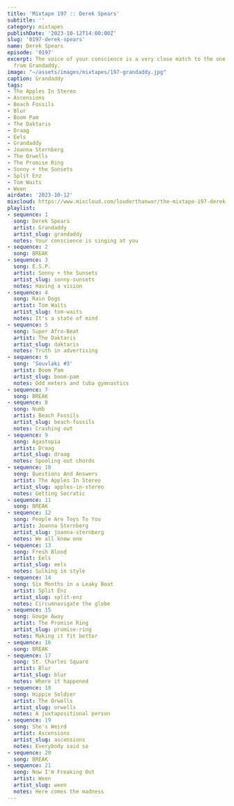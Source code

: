 ```yaml
---
title: 'Mixtape 197 :: Derek Spears'
subtitle: ''
category: mixtapes
publishDate: '2023-10-12T14:00:00Z'
slug: '0197-derek-spears'
name: Derek Spears
episode: '0197'
excerpt: The voice of your conscience is a very close match to the one you hear coming
  from Grandaddy.
image: "~/assets/images/mixtapes/197-grandaddy.jpg"
caption: Grandaddy
tags:
- The Apples In Stereo
- Ascensions
- Beach Fossils
- Blur
- Boom Pam
- The Daktaris
- Draag
- Eels
- Grandaddy
- Joanna Sternberg
- The Orwells
- The Promise Ring
- Sonny + the Sunsets
- Split Enz
- Tom Waits
- Ween
airdate: '2023-10-12'
mixcloud: https://www.mixcloud.com/louderthanwar/the-mixtape-197-derek-spears-2023-10-12/
playlist:
- sequence: 1
  song: Derek Spears
  artist: Grandaddy
  artist_slug: grandaddy
  notes: Your conscience is singing at you
- sequence: 2
  song: BREAK
- sequence: 3
  song: E.S.P.
  artist: Sonny + the Sunsets
  artist_slug: sonny-sunsets
  notes: Having a vision
- sequence: 4
  song: Rain Dogs
  artist: Tom Waits
  artist_slug: tom-waits
  notes: It's a state of mind
- sequence: 5
  song: Super Afro-Beat
  artist: The Daktaris
  artist_slug: daktaris
  notes: Truth in advertising
- sequence: 6
  song: 'Souvlaki #3'
  artist: Boom Pam
  artist_slug: boom-pam
  notes: Odd meters and tuba gymnastics
- sequence: 7
  song: BREAK
- sequence: 8
  song: Numb
  artist: Beach Fossils
  artist_slug: beach-fossils
  notes: Crashing out
- sequence: 9
  song: Agastopia
  artist: Draag
  artist_slug: draag
  notes: Spooling out chords
- sequence: 10
  song: Questions And Answers
  artist: The Apples In Stereo
  artist_slug: apples-in-stereo
  notes: Getting Socratic
- sequence: 11
  song: BREAK
- sequence: 12
  song: People Are Toys To You
  artist: Joanna Sternberg
  artist_slug: joanna-sternberg
  notes: We all know one
- sequence: 13
  song: Fresh Blood
  artist: Eels
  artist_slug: eels
  notes: Sulking in style
- sequence: 14
  song: Six Months in a Leaky Boat
  artist: Split Enz
  artist_slug: split-enz
  notes: Circumnavigate the globe
- sequence: 15
  song: Gouge Away
  artist: The Promise Ring
  artist_slug: promise-ring
  notes: Making it fit better
- sequence: 16
  song: BREAK
- sequence: 17
  song: St. Charles Square
  artist: Blur
  artist_slug: blur
  notes: Where it happened
- sequence: 18
  song: Hippie Soldier
  artist: The Orwells
  artist_slug: orwells
  notes: A juxtapositional person
- sequence: 19
  song: She's Weird
  artist: Ascensions
  artist_slug: ascensions
  notes: Everybody said so
- sequence: 20
  song: BREAK
- sequence: 21
  song: Now I'm Freaking Out
  artist: Ween
  artist_slug: ween
  notes: Here comes the madness
---
```


